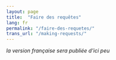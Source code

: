```yaml
---
layout: page
title:  "Faire des requêtes"
lang: fr
permalink: "/faire-des-requetes/"
trans_url: "/making-requests/"
---
```


_la version française sera publiée d’ici peu_
